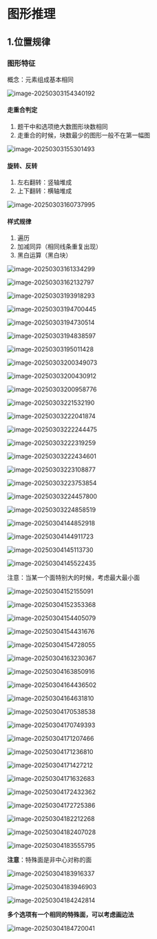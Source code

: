 # 图形推理

## 1.位置规律

### 图形特征

概念：元素组成基本相同

![image-20250303154340192](https://raw.githubusercontent.com/HuaHuaQueen/Typora-Images/master/2025/03/upgit_20250303_1741001445.png)

#### 走重合判定

1. 题干中和选项绝大数图形块数相同
2. 走重合的时候，块数最少的图形一般不在第一幅图

![image-20250303155301493](https://raw.githubusercontent.com/HuaHuaQueen/Typora-Images/master/2025/03/upgit_20250303_1741001531.png)

#### 旋转、反转

1. 左右翻转：竖轴堆成
2. 上下翻转：横轴堆成

![image-20250303160737995](https://raw.githubusercontent.com/HuaHuaQueen/Typora-Images/master/2025/03/upgit_20250303_1741001536.png)

#### 样式规律

1. 遍历
2. 加减同异（相同线条重复出现）
3. 黑白运算（黑白块）

![image-20250303161334299](https://raw.githubusercontent.com/HuaHuaQueen/Typora-Images/master/2025/03/upgit_20250303_1741001542.png)

![image-20250303162132797](https://raw.githubusercontent.com/HuaHuaQueen/Typora-Images/master/2025/03/upgit_20250303_1741001548.png)

![image-20250303193918293](https://raw.githubusercontent.com/HuaHuaQueen/Typora-Images/master/2025/03/upgit_20250303_1741001961.png)

![image-20250303194700445](https://raw.githubusercontent.com/HuaHuaQueen/Typora-Images/master/2025/03/upgit_20250303_1741002424.png)

![image-20250303194730514](https://raw.githubusercontent.com/HuaHuaQueen/Typora-Images/master/2025/03/upgit_20250303_1741002457.png)

![image-20250303194838597](https://raw.githubusercontent.com/HuaHuaQueen/Typora-Images/master/2025/03/upgit_20250303_1741002522.png)

![image-20250303195011428](https://raw.githubusercontent.com/HuaHuaQueen/Typora-Images/master/2025/03/upgit_20250303_1741002614.png)

![image-20250303200349073](https://raw.githubusercontent.com/HuaHuaQueen/Typora-Images/master/2025/03/upgit_20250303_1741003434.png)

![image-20250303200430912](https://raw.githubusercontent.com/HuaHuaQueen/Typora-Images/master/2025/03/upgit_20250303_1741003473.png)

![image-20250303200958776](https://raw.githubusercontent.com/HuaHuaQueen/Typora-Images/master/2025/03/upgit_20250303_1741003801.png)

![image-20250303221532190](https://raw.githubusercontent.com/HuaHuaQueen/Typora-Images/master/2025/03/upgit_20250303_1741011334.png)

![image-20250303222041874](https://raw.githubusercontent.com/HuaHuaQueen/Typora-Images/master/2025/03/upgit_20250303_1741011644.png)

![image-20250303222244475](https://raw.githubusercontent.com/HuaHuaQueen/Typora-Images/master/2025/03/upgit_20250303_1741011768.png)

![image-20250303222319259](https://raw.githubusercontent.com/HuaHuaQueen/Typora-Images/master/2025/03/upgit_20250303_1741011807.png)

![image-20250303222434601](https://raw.githubusercontent.com/HuaHuaQueen/Typora-Images/master/2025/03/upgit_20250303_1741011876.png)

![image-20250303223108877](https://raw.githubusercontent.com/HuaHuaQueen/Typora-Images/master/2025/03/upgit_20250303_1741012271.png)

![image-20250303223753854](https://raw.githubusercontent.com/HuaHuaQueen/Typora-Images/master/2025/03/upgit_20250303_1741012676.png)

![image-20250303224457800](https://raw.githubusercontent.com/HuaHuaQueen/Typora-Images/master/2025/03/upgit_20250303_1741013100.png)

![image-20250303224858519](https://raw.githubusercontent.com/HuaHuaQueen/Typora-Images/master/2025/03/upgit_20250303_1741013341.png)

![image-20250304144852918](https://raw.githubusercontent.com/HuaHuaQueen/Typora-Images/master/2025/03/upgit_20250304_1741070936.png)

![image-20250304144911723](https://raw.githubusercontent.com/HuaHuaQueen/Typora-Images/master/2025/03/upgit_20250304_1741070953.png)

![image-20250304145113730](https://raw.githubusercontent.com/HuaHuaQueen/Typora-Images/master/2025/03/upgit_20250304_1741071076.png)

![image-20250304145522435](https://raw.githubusercontent.com/HuaHuaQueen/Typora-Images/master/2025/03/upgit_20250304_1741071325.png)

注意：当某一个面特别大的时候，考虑最大最小面

![image-20250304152155091](https://raw.githubusercontent.com/HuaHuaQueen/Typora-Images/master/2025/03/upgit_20250304_1741072917.png)

![image-20250304152353368](https://raw.githubusercontent.com/HuaHuaQueen/Typora-Images/master/2025/03/upgit_20250304_1741073035.png)

![image-20250304154405079](https://raw.githubusercontent.com/HuaHuaQueen/Typora-Images/master/2025/03/upgit_20250304_1741077158.png)

![image-20250304154431676](https://raw.githubusercontent.com/HuaHuaQueen/Typora-Images/master/2025/03/upgit_20250304_1741077155.png)

![image-20250304154728055](https://raw.githubusercontent.com/HuaHuaQueen/Typora-Images/master/2025/03/upgit_20250304_1741074455.png)

![image-20250304163230367](https://raw.githubusercontent.com/HuaHuaQueen/Typora-Images/master/2025/03/upgit_20250304_1741077153.png)

![image-20250304163850916](https://raw.githubusercontent.com/HuaHuaQueen/Typora-Images/master/2025/03/upgit_20250304_1741077880.png)

![image-20250304164436502](https://raw.githubusercontent.com/HuaHuaQueen/Typora-Images/master/2025/03/upgit_20250304_1741077878.png)

![image-20250304164631810](https://raw.githubusercontent.com/HuaHuaQueen/Typora-Images/master/2025/03/upgit_20250304_1741077994.png)

![image-20250304170538538](https://raw.githubusercontent.com/HuaHuaQueen/Typora-Images/master/2025/03/upgit_20250304_1741079140.png)

![image-20250304170749393](https://raw.githubusercontent.com/HuaHuaQueen/Typora-Images/master/2025/03/upgit_20250304_1741079533.png)

![image-20250304171207466](https://raw.githubusercontent.com/HuaHuaQueen/Typora-Images/master/2025/03/upgit_20250304_1741079531.png)

![image-20250304171236810](https://raw.githubusercontent.com/HuaHuaQueen/Typora-Images/master/2025/03/upgit_20250304_1741079559.png)

![image-20250304171427212](https://raw.githubusercontent.com/HuaHuaQueen/Typora-Images/master/2025/03/upgit_20250304_1741079670.png)

![image-20250304171632683](https://raw.githubusercontent.com/HuaHuaQueen/Typora-Images/master/2025/03/upgit_20250304_1741079794.png)

![image-20250304172432362](https://raw.githubusercontent.com/HuaHuaQueen/Typora-Images/master/2025/03/upgit_20250320_1742453223.png)

![image-20250304172725386](https://raw.githubusercontent.com/HuaHuaQueen/Typora-Images/master/2025/03/upgit_20250320_1742453220.png)

![image-20250304182212268](https://raw.githubusercontent.com/HuaHuaQueen/Typora-Images/master/2025/03/upgit_20250320_1742453218.png)

![image-20250304182407028](https://raw.githubusercontent.com/HuaHuaQueen/Typora-Images/master/2025/03/upgit_20250320_1742453215.png)

![image-20250304183555795](https://raw.githubusercontent.com/HuaHuaQueen/Typora-Images/master/2025/03/upgit_20250320_1742453213.png)

**注意**：特殊面是非中心对称的面

![image-20250304183916337](https://raw.githubusercontent.com/HuaHuaQueen/Typora-Images/master/2025/03/upgit_20250320_1742453211.png)

![image-20250304183946903](https://raw.githubusercontent.com/HuaHuaQueen/Typora-Images/master/2025/03/upgit_20250320_1742453209.png)

![image-20250304184242814](https://raw.githubusercontent.com/HuaHuaQueen/Typora-Images/master/2025/03/upgit_20250320_1742453207.png)

**多个选项有一个相同的特殊面，可以考虑画边法**

![image-20250304184720041](https://raw.githubusercontent.com/HuaHuaQueen/Typora-Images/master/2025/03/upgit_20250320_1742453205.png)